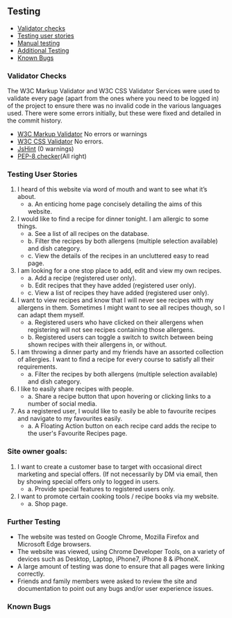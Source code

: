 ## Testing

- [Validator checks](#validator-checks)
- [Testing user stories](#testing-user-stories)
- [Manual testing](#manual-function-testing)  
- [Additional Testing](#additional-testing)
- [Known Bugs](#known-bugs)
  
### Validator Checks

The W3C Markup Validator and W3C CSS Validator Services were used to validate every page (apart from the ones where you need to be logged in) of the project to ensure there was no invalid code in the various languages used. There were some errors initially, but these were fixed and detailed in the commit history. 

- [W3C Markup Validator](https://validator.w3.org/) No errors or warnings
- [W3C CSS Validator](https://jigsaw.w3.org/css-validator/) No errors.
- [JsHint](https://jshint.com/) (0 warnings)
- [PEP-8 checker](http://pep8online.com/)(All right)


### Testing User Stories

1. I heard of this website via word of mouth and want to see what it’s about.
    * a. An enticing home page concisely detailing the aims of this website.
2. I would like to find a recipe for dinner tonight. I am allergic to some things. 
    * a. See a list of all recipes on the database.
    * b. Filter the recipes by both allergens (multiple selection available) and dish category.
    * c. View the details of the recipes in an uncluttered easy to read page.
3. I am looking for a one stop place to add, edit and view my own recipes.
    * a. Add a recipe (registered user only).
    * b. Edit recipes that they have added (registered user only).
    * c. View a list of recipes they have added (registered user only).
4. I want to view recipes and know that I will never see recipes with my allergens in them. Sometimes I might want to see all recipes though, so I can adapt them myself.
    * a. Registered users who have clicked on their allergens when registering will not see recipes containing those allergens.
    * b. Registered users can toggle a switch to switch between being shown recipes with their allergens in, or without.
5. I am throwing a dinner party and my friends have an assorted collection of allergies. I want to find a recipe for every course to satisfy all their requirements.
    * a. Filter the recipes by both allergens (multiple selection available) and dish category.
6. I like to easily share recipes with people. 
    * a. Share a recipe button that upon hovering or clicking links to a number of social media.
7. As a registered user, I would like to easily be able to favourite recipes and navigate to my favourites easily. 
    * a. A Floating Action button on each recipe card adds the recipe to the user's Favourite Recipes page.

### Site owner goals:
1. I want to create a customer base to target with occasional direct marketing and special offers. (If not necessarily by DM via email, then by showing special offers only to logged in users.
    * a. Provide special features to registered users only.
2. I want to promote certain cooking tools / recipe books via my website.
    * a. Shop page.



### Further Testing

-   The website was tested on Google Chrome, Mozilla Firefox and Microsoft Edge browsers.
-   The website was viewed, using Chrome Developer Tools, on a variety of devices such as Desktop, Laptop, iPhone7, iPhone 8 & iPhoneX.
-   A large amount of testing was done to ensure that all pages were linking correctly.
-   Friends and family members were asked to review the site and documentation to point out any bugs and/or user experience issues.

### Known Bugs
